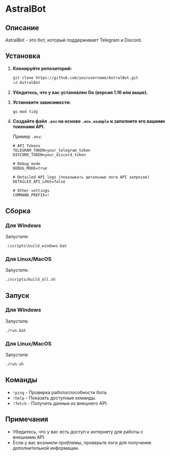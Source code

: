 # AstralBot

## Описание

AstralBot - это бот, который поддерживает Telegram и Discord.

## Установка

1. **Клонируйте репозиторий:**

   ```bash
   git clone https://github.com/yourusername/AstralBot.git
   cd AstralBot
   ```

2. **Убедитесь, что у вас установлен Go (версия 1.16 или выше).**

3. **Установите зависимости:**

   ```bash
   go mod tidy
   ```

4. **Создайте файл `.env` на основе `.env.example` и заполните его вашими токенами API.**

   Пример `.env`:

   ```plaintext
   # API Tokens
   TELEGRAM_TOKEN=your_telegram_token
   DISCORD_TOKEN=your_discord_token

   # Debug mode
   DEBUG_MODE=true

   # Detailed API logs (показывать детальные логи API запросов)
   DETAILED_API_LOGS=false

   # Other settings
   COMMAND_PREFIX=!
   ```

## Сборка

### Для Windows

   Запустите:
   ```bash
   .\scripts\build_windows.bat
   ```

### Для Linux/MacOS

   Запустите:
   ```bash
   ./scripts/build_all.sh
   ```

## Запуск

### Для Windows

   Запустите:

   ```bash
   ./run.bat
   ```


### Для Linux/MacOS

   Запустите:

   ```bash
   ./run.sh
   ```

## Команды

- `!ping` - Проверка работоспособности бота.
- `!help` - Показать доступные команды.
- `!fetch` - Получить данные из внешнего API.

## Примечания

- Убедитесь, что у вас есть доступ к интернету для работы с внешними API.
- Если у вас возникли проблемы, проверьте логи для получения дополнительной информации.